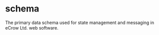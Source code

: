 # schema
The primary data schema used for state management and messaging in eCrow Ltd. web software.
